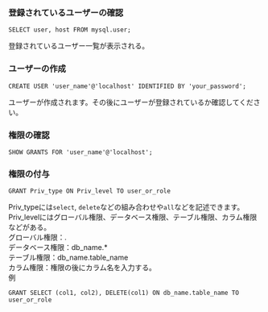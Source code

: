 ### 登録されているユーザーの確認
```
SELECT user, host FROM mysql.user;
```
登録されているユーザー一覧が表示される。

### ユーザーの作成
```
CREATE USER 'user_name'@'localhost' IDENTIFIED BY 'your_password';
```
ユーザーが作成されます。その後にユーザーが登録されているか確認してください。

### 権限の確認
```
SHOW GRANTS FOR 'user_name'@'localhost';
```

### 権限の付与
```
GRANT Priv_type ON Priv_level TO user_or_role
```
Priv_typeには`select`, `delete`などの組み合わせや`all`などを記述できます。</br>
Priv_levelにはグローバル権限、データベース権限、テーブル権限、カラム権限などがある。</br>
グローバル権限：*.*</br>
データベース権限：db_name.*</br>
テーブル権限：db_name.table_name</br>
カラム権限：権限の後にカラム名を入力する。</br>
例</br>
```
GRANT SELECT (col1, col2), DELETE(col1) ON db_name.table_name TO user_or_role
```


